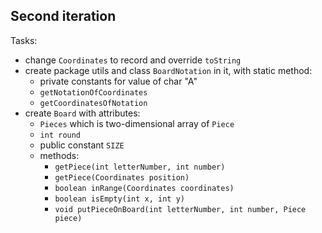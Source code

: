 ## Second iteration 

Tasks:
- change `Coordinates` to record and override `toString`
- create package utils and class `BoardNotation` in it, with static method:
  - private constants for value of char "A"
  - `getNotationOfCoordinates`
  - `getCoordinatesOfNotation`
- create `Board` with attributes:
  - `Pieces` which is two-dimensional array of `Piece`
  - `int round`
  - public constant `SIZE`
  - methods:
    - `getPiece(int letterNumber, int number)`
    - `getPiece(Coordinates position)`
    - `boolean inRange(Coordinates coordinates)`
    - `boolean isEmpty(int x, int y)`
    - `void putPieceOnBoard(int letterNumber, int number, Piece piece)`
